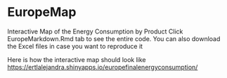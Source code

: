 # EuropeMap
Interactive Map of the Energy Consumption by Product
Click EuropeMarkdown.Rmd tab to see the entire code. You can also download the Excel files in case you want to reproduce it

Here is how the interactive map should look like https://ertlalejandra.shinyapps.io/europefinalenergyconsumption/
